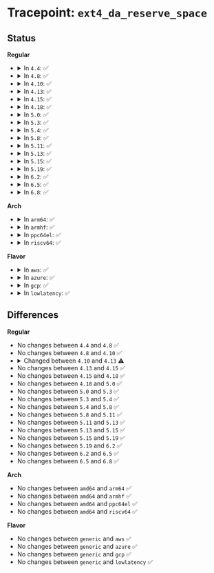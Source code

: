 # Tracepoint: <code>ext4_da_reserve_space</code>

## Status
<b>Regular</b>
<ul>
<li>
<details>
<summary>In <code>4.4</code>: ✅</summary>

Event:

```c
struct trace_event_raw_ext4_da_reserve_space {
    struct trace_entry ent;
    dev_t dev;
    ino_t ino;
    __u64 i_blocks;
    int reserved_data_blocks;
    int reserved_meta_blocks;
    __u16 mode;
    char __data[0];
};
```
Function:

```c
void trace_event_raw_event_ext4_da_reserve_space(void *__data, struct inode *inode);
```
</details>
</li>
<li>
<details>
<summary>In <code>4.8</code>: ✅</summary>

Event:

```c
struct trace_event_raw_ext4_da_reserve_space {
    struct trace_entry ent;
    dev_t dev;
    ino_t ino;
    __u64 i_blocks;
    int reserved_data_blocks;
    int reserved_meta_blocks;
    __u16 mode;
    char __data[0];
};
```
Function:

```c
void trace_event_raw_event_ext4_da_reserve_space(void *__data, struct inode *inode);
```
</details>
</li>
<li>
<details>
<summary>In <code>4.10</code>: ✅</summary>

Event:

```c
struct trace_event_raw_ext4_da_reserve_space {
    struct trace_entry ent;
    dev_t dev;
    ino_t ino;
    __u64 i_blocks;
    int reserved_data_blocks;
    int reserved_meta_blocks;
    __u16 mode;
    char __data[0];
};
```
Function:

```c
void trace_event_raw_event_ext4_da_reserve_space(void *__data, struct inode *inode);
```
</details>
</li>
<li>
<details>
<summary>In <code>4.13</code>: ✅</summary>

Event:

```c
struct trace_event_raw_ext4_da_reserve_space {
    struct trace_entry ent;
    dev_t dev;
    ino_t ino;
    __u64 i_blocks;
    int reserved_data_blocks;
    __u16 mode;
    char __data[0];
};
```
Function:

```c
void trace_event_raw_event_ext4_da_reserve_space(void *__data, struct inode *inode);
```
</details>
</li>
<li>
<details>
<summary>In <code>4.15</code>: ✅</summary>

Event:

```c
struct trace_event_raw_ext4_da_reserve_space {
    struct trace_entry ent;
    dev_t dev;
    ino_t ino;
    __u64 i_blocks;
    int reserved_data_blocks;
    __u16 mode;
    char __data[0];
};
```
Function:

```c
void trace_event_raw_event_ext4_da_reserve_space(void *__data, struct inode *inode);
```
</details>
</li>
<li>
<details>
<summary>In <code>4.18</code>: ✅</summary>

Event:

```c
struct trace_event_raw_ext4_da_reserve_space {
    struct trace_entry ent;
    dev_t dev;
    ino_t ino;
    __u64 i_blocks;
    int reserved_data_blocks;
    __u16 mode;
    char __data[0];
};
```
Function:

```c
void trace_event_raw_event_ext4_da_reserve_space(void *__data, struct inode *inode);
```
</details>
</li>
<li>
<details>
<summary>In <code>5.0</code>: ✅</summary>

Event:

```c
struct trace_event_raw_ext4_da_reserve_space {
    struct trace_entry ent;
    dev_t dev;
    ino_t ino;
    __u64 i_blocks;
    int reserved_data_blocks;
    __u16 mode;
    char __data[0];
};
```
Function:

```c
void trace_event_raw_event_ext4_da_reserve_space(void *__data, struct inode *inode);
```
</details>
</li>
<li>
<details>
<summary>In <code>5.3</code>: ✅</summary>

Event:

```c
struct trace_event_raw_ext4_da_reserve_space {
    struct trace_entry ent;
    dev_t dev;
    ino_t ino;
    __u64 i_blocks;
    int reserved_data_blocks;
    __u16 mode;
    char __data[0];
};
```
Function:

```c
void trace_event_raw_event_ext4_da_reserve_space(void *__data, struct inode *inode);
```
</details>
</li>
<li>
<details>
<summary>In <code>5.4</code>: ✅</summary>

Event:

```c
struct trace_event_raw_ext4_da_reserve_space {
    struct trace_entry ent;
    dev_t dev;
    ino_t ino;
    __u64 i_blocks;
    int reserved_data_blocks;
    __u16 mode;
    char __data[0];
};
```
Function:

```c
void trace_event_raw_event_ext4_da_reserve_space(void *__data, struct inode *inode);
```
</details>
</li>
<li>
<details>
<summary>In <code>5.8</code>: ✅</summary>

Event:

```c
struct trace_event_raw_ext4_da_reserve_space {
    struct trace_entry ent;
    dev_t dev;
    ino_t ino;
    __u64 i_blocks;
    int reserved_data_blocks;
    __u16 mode;
    char __data[0];
};
```
Function:

```c
void trace_event_raw_event_ext4_da_reserve_space(void *__data, struct inode *inode);
```
</details>
</li>
<li>
<details>
<summary>In <code>5.11</code>: ✅</summary>

Event:

```c
struct trace_event_raw_ext4_da_reserve_space {
    struct trace_entry ent;
    dev_t dev;
    ino_t ino;
    __u64 i_blocks;
    int reserved_data_blocks;
    __u16 mode;
    char __data[0];
};
```
Function:

```c
void trace_event_raw_event_ext4_da_reserve_space(void *__data, struct inode *inode);
```
</details>
</li>
<li>
<details>
<summary>In <code>5.13</code>: ✅</summary>

Event:

```c
struct trace_event_raw_ext4_da_reserve_space {
    struct trace_entry ent;
    dev_t dev;
    ino_t ino;
    __u64 i_blocks;
    int reserved_data_blocks;
    __u16 mode;
    char __data[0];
};
```
Function:

```c
void trace_event_raw_event_ext4_da_reserve_space(void *__data, struct inode *inode);
```
</details>
</li>
<li>
<details>
<summary>In <code>5.15</code>: ✅</summary>

Event:

```c
struct trace_event_raw_ext4_da_reserve_space {
    struct trace_entry ent;
    dev_t dev;
    ino_t ino;
    __u64 i_blocks;
    int reserved_data_blocks;
    __u16 mode;
    char __data[0];
};
```
Function:

```c
void trace_event_raw_event_ext4_da_reserve_space(void *__data, struct inode *inode);
```
</details>
</li>
<li>
<details>
<summary>In <code>5.19</code>: ✅</summary>

Event:

```c
struct trace_event_raw_ext4_da_reserve_space {
    struct trace_entry ent;
    dev_t dev;
    ino_t ino;
    __u64 i_blocks;
    int reserved_data_blocks;
    __u16 mode;
    char __data[0];
};
```
Function:

```c
void trace_event_raw_event_ext4_da_reserve_space(void *__data, struct inode *inode);
```
</details>
</li>
<li>
<details>
<summary>In <code>6.2</code>: ✅</summary>

Event:

```c
struct trace_event_raw_ext4_da_reserve_space {
    struct trace_entry ent;
    dev_t dev;
    ino_t ino;
    __u64 i_blocks;
    int reserved_data_blocks;
    __u16 mode;
    char __data[0];
};
```
Function:

```c
void trace_event_raw_event_ext4_da_reserve_space(void *__data, struct inode *inode);
```
</details>
</li>
<li>
<details>
<summary>In <code>6.5</code>: ✅</summary>

Event:

```c
struct trace_event_raw_ext4_da_reserve_space {
    struct trace_entry ent;
    dev_t dev;
    ino_t ino;
    __u64 i_blocks;
    int reserved_data_blocks;
    __u16 mode;
    char __data[0];
};
```
Function:

```c
void trace_event_raw_event_ext4_da_reserve_space(void *__data, struct inode *inode);
```
</details>
</li>
<li>
<details>
<summary>In <code>6.8</code>: ✅</summary>

Event:

```c
struct trace_event_raw_ext4_da_reserve_space {
    struct trace_entry ent;
    dev_t dev;
    ino_t ino;
    __u64 i_blocks;
    int reserved_data_blocks;
    __u16 mode;
    char __data[0];
};
```
Function:

```c
void trace_event_raw_event_ext4_da_reserve_space(void *__data, struct inode *inode);
```
</details>
</li>
</ul>
<b>Arch</b>
<ul>
<li>
<details>
<summary>In <code>arm64</code>: ✅</summary>

Event:

```c
struct trace_event_raw_ext4_da_reserve_space {
    struct trace_entry ent;
    dev_t dev;
    ino_t ino;
    __u64 i_blocks;
    int reserved_data_blocks;
    __u16 mode;
    char __data[0];
};
```
Function:

```c
void trace_event_raw_event_ext4_da_reserve_space(void *__data, struct inode *inode);
```
</details>
</li>
<li>
<details>
<summary>In <code>armhf</code>: ✅</summary>

Event:

```c
struct trace_event_raw_ext4_da_reserve_space {
    struct trace_entry ent;
    dev_t dev;
    ino_t ino;
    __u64 i_blocks;
    int reserved_data_blocks;
    __u16 mode;
    char __data[0];
};
```
Function:

```c
void trace_event_raw_event_ext4_da_reserve_space(void *__data, struct inode *inode);
```
</details>
</li>
<li>
<details>
<summary>In <code>ppc64el</code>: ✅</summary>

Event:

```c
struct trace_event_raw_ext4_da_reserve_space {
    struct trace_entry ent;
    dev_t dev;
    ino_t ino;
    __u64 i_blocks;
    int reserved_data_blocks;
    __u16 mode;
    char __data[0];
};
```
Function:

```c
void trace_event_raw_event_ext4_da_reserve_space(void *__data, struct inode *inode);
```
</details>
</li>
<li>
<details>
<summary>In <code>riscv64</code>: ✅</summary>

Event:

```c
struct trace_event_raw_ext4_da_reserve_space {
    struct trace_entry ent;
    dev_t dev;
    ino_t ino;
    __u64 i_blocks;
    int reserved_data_blocks;
    __u16 mode;
    char __data[0];
};
```
Function:

```c
void trace_event_raw_event_ext4_da_reserve_space(void *__data, struct inode *inode);
```
</details>
</li>
</ul>
<b>Flavor</b>
<ul>
<li>
<details>
<summary>In <code>aws</code>: ✅</summary>

Event:

```c
struct trace_event_raw_ext4_da_reserve_space {
    struct trace_entry ent;
    dev_t dev;
    ino_t ino;
    __u64 i_blocks;
    int reserved_data_blocks;
    __u16 mode;
    char __data[0];
};
```
Function:

```c
void trace_event_raw_event_ext4_da_reserve_space(void *__data, struct inode *inode);
```
</details>
</li>
<li>
<details>
<summary>In <code>azure</code>: ✅</summary>

Event:

```c
struct trace_event_raw_ext4_da_reserve_space {
    struct trace_entry ent;
    dev_t dev;
    ino_t ino;
    __u64 i_blocks;
    int reserved_data_blocks;
    __u16 mode;
    char __data[0];
};
```
Function:

```c
void trace_event_raw_event_ext4_da_reserve_space(void *__data, struct inode *inode);
```
</details>
</li>
<li>
<details>
<summary>In <code>gcp</code>: ✅</summary>

Event:

```c
struct trace_event_raw_ext4_da_reserve_space {
    struct trace_entry ent;
    dev_t dev;
    ino_t ino;
    __u64 i_blocks;
    int reserved_data_blocks;
    __u16 mode;
    char __data[0];
};
```
Function:

```c
void trace_event_raw_event_ext4_da_reserve_space(void *__data, struct inode *inode);
```
</details>
</li>
<li>
<details>
<summary>In <code>lowlatency</code>: ✅</summary>

Event:

```c
struct trace_event_raw_ext4_da_reserve_space {
    struct trace_entry ent;
    dev_t dev;
    ino_t ino;
    __u64 i_blocks;
    int reserved_data_blocks;
    __u16 mode;
    char __data[0];
};
```
Function:

```c
void trace_event_raw_event_ext4_da_reserve_space(void *__data, struct inode *inode);
```
</details>
</li>
</ul>

## Differences
<b>Regular</b>
<ul>
<li>
No changes between <code>4.4</code> and <code>4.8</code> ✅
</li>
<li>
No changes between <code>4.8</code> and <code>4.10</code> ✅
</li>
<li>
<details>
<summary>Changed between <code>4.10</code> and <code>4.13</code> ⚠️</summary>
<ul>
<li>
<b>Event changed. </b>
</li>
<li>
<b>Field removed. </b>
<code>int reserved_meta_blocks</code>
</li>
</ul>
</details>
</li>
<li>
No changes between <code>4.13</code> and <code>4.15</code> ✅
</li>
<li>
No changes between <code>4.15</code> and <code>4.18</code> ✅
</li>
<li>
No changes between <code>4.18</code> and <code>5.0</code> ✅
</li>
<li>
No changes between <code>5.0</code> and <code>5.3</code> ✅
</li>
<li>
No changes between <code>5.3</code> and <code>5.4</code> ✅
</li>
<li>
No changes between <code>5.4</code> and <code>5.8</code> ✅
</li>
<li>
No changes between <code>5.8</code> and <code>5.11</code> ✅
</li>
<li>
No changes between <code>5.11</code> and <code>5.13</code> ✅
</li>
<li>
No changes between <code>5.13</code> and <code>5.15</code> ✅
</li>
<li>
No changes between <code>5.15</code> and <code>5.19</code> ✅
</li>
<li>
No changes between <code>5.19</code> and <code>6.2</code> ✅
</li>
<li>
No changes between <code>6.2</code> and <code>6.5</code> ✅
</li>
<li>
No changes between <code>6.5</code> and <code>6.8</code> ✅
</li>
</ul>
<b>Arch</b>
<ul>
<li>
No changes between <code>amd64</code> and <code>arm64</code> ✅
</li>
<li>
No changes between <code>amd64</code> and <code>armhf</code> ✅
</li>
<li>
No changes between <code>amd64</code> and <code>ppc64el</code> ✅
</li>
<li>
No changes between <code>amd64</code> and <code>riscv64</code> ✅
</li>
</ul>
<b>Flavor</b>
<ul>
<li>
No changes between <code>generic</code> and <code>aws</code> ✅
</li>
<li>
No changes between <code>generic</code> and <code>azure</code> ✅
</li>
<li>
No changes between <code>generic</code> and <code>gcp</code> ✅
</li>
<li>
No changes between <code>generic</code> and <code>lowlatency</code> ✅
</li>
</ul>
